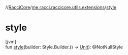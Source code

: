 //[RacciCore](../../index.md)/[me.racci.raccicore.utils.extensions](index.md)/[style](style.md)

# style

[jvm]\
fun [style](style.md)(builder: Style.Builder.() -&gt; [Unit](https://kotlinlang.org/api/latest/jvm/stdlib/kotlin/-unit/index.html)): @NotNullStyle
